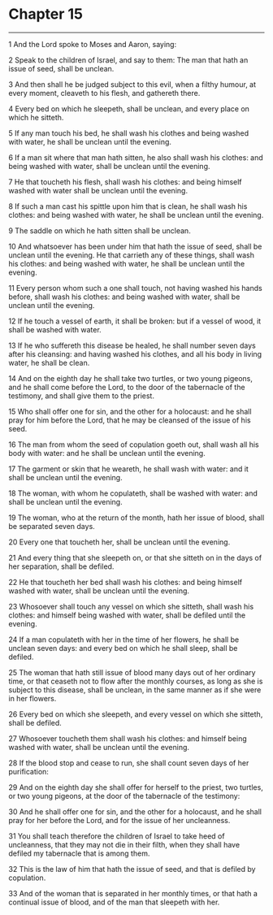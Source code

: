 # Chapter 15

***

1 And the Lord spoke to Moses and Aaron, saying:

2 Speak to the children of Israel, and say to them: The man that hath an issue of seed, shall be unclean.

3 And then shall he be judged subject to this evil, when a filthy humour, at every moment, cleaveth to his flesh, and gathereth there.

4 Every bed on which he sleepeth, shall be unclean, and every place on which he sitteth.

5 If any man touch his bed, he shall wash his clothes and being washed with water, he shall be unclean until the evening.

6 If a man sit where that man hath sitten, he also shall wash his clothes: and being washed with water, shall be unclean until the evening.

7 He that toucheth his flesh, shall wash his clothes: and being himself washed with water shall be unclean until the evening.

8 If such a man cast his spittle upon him that is clean, he shall wash his clothes: and being washed with water, he shall be unclean until the evening.

9 The saddle on which he hath sitten shall be unclean.

10 And whatsoever has been under him that hath the issue of seed, shall be unclean until the evening. He that carrieth any of these things, shall wash his clothes: and being washed with water, he shall be unclean until the evening.

11 Every person whom such a one shall touch, not having washed his hands before, shall wash his clothes: and being washed with water, shall be unclean until the evening.

12 If he touch a vessel of earth, it shall be broken: but if a vessel of wood, it shall be washed with water.

13 If he who suffereth this disease be healed, he shall number seven days after his cleansing: and having washed his clothes, and all his body in living water, he shall be clean.

14 And on the eighth day he shall take two turtles, or two young pigeons, and he shall come before the Lord, to the door of the tabernacle of the testimony, and shall give them to the priest.

15 Who shall offer one for sin, and the other for a holocaust: and he shall pray for him before the Lord, that he may be cleansed of the issue of his seed.

16 The man from whom the seed of copulation goeth out, shall wash all his body with water: and he shall be unclean until the evening.

17 The garment or skin that he weareth, he shall wash with water: and it shall be unclean until the evening.

18 The woman, with whom he copulateth, shall be washed with water: and shall be unclean until the evening.

19 The woman, who at the return of the month, hath her issue of blood, shall be separated seven days.

20 Every one that toucheth her, shall be unclean until the evening.

21 And every thing that she sleepeth on, or that she sitteth on in the days of her separation, shall be defiled.

22 He that toucheth her bed shall wash his clothes: and being himself washed with water, shall be unclean until the evening.

23 Whosoever shall touch any vessel on which she sitteth, shall wash his clothes: and himself being washed with water, shall be defiled until the evening.

24 If a man copulateth with her in the time of her flowers, he shall be unclean seven days: and every bed on which he shall sleep, shall be defiled.

25 The woman that hath still issue of blood many days out of her ordinary time, or that ceaseth not to flow after the monthly courses, as long as she is subject to this disease, shall be unclean, in the same manner as if she were in her flowers.

26 Every bed on which she sleepeth, and every vessel on which she sitteth, shall be defiled.

27 Whosoever toucheth them shall wash his clothes: and himself being washed with water, shall be unclean until the evening.

28 If the blood stop and cease to run, she shall count seven days of her purification:

29 And on the eighth day she shall offer for herself to the priest, two turtles, or two young pigeons, at the door of the tabernacle of the testimony:

30 And he shall offer one for sin, and the other for a holocaust, and he shall pray for her before the Lord, and for the issue of her uncleanness.

31 You shall teach therefore the children of Israel to take heed of uncleanness, that they may not die in their filth, when they shall have defiled my tabernacle that is among them.

32 This is the law of him that hath the issue of seed, and that is defiled by copulation.

33 And of the woman that is separated in her monthly times, or that hath a continual issue of blood, and of the man that sleepeth with her.

